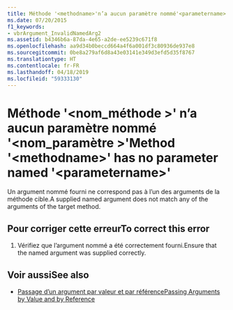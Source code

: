 ```yaml
---
title: Méthode '<methodname>'n’a aucun paramètre nommé'<parametername>'
ms.date: 07/20/2015
f1_keywords:
- vbrArgument_InvalidNamedArg2
ms.assetid: b4346b6a-87da-4e65-a2de-ee5239c671f8
ms.openlocfilehash: aa9d34b0beccd664a4f6a001df3c80936de937e8
ms.sourcegitcommit: 0be8a279af6d8a43e03141e349d3efd5d35f8767
ms.translationtype: HT
ms.contentlocale: fr-FR
ms.lasthandoff: 04/18/2019
ms.locfileid: "59333130"
---
```

# <a name="method-methodname-has-no-parameter-named-parametername"></a><span data-ttu-id="fbe99-102">Méthode '\<nom_méthode >' n’a aucun paramètre nommé '\<nom_paramètre >'</span><span class="sxs-lookup"><span data-stu-id="fbe99-102">Method '\<methodname>' has no parameter named '\<parametername>'</span></span>
<span data-ttu-id="fbe99-103">Un argument nommé fourni ne correspond pas à l’un des arguments de la méthode cible.</span><span class="sxs-lookup"><span data-stu-id="fbe99-103">A supplied named argument does not match any of the arguments of the target method.</span></span>  
  
## <a name="to-correct-this-error"></a><span data-ttu-id="fbe99-104">Pour corriger cette erreur</span><span class="sxs-lookup"><span data-stu-id="fbe99-104">To correct this error</span></span>  
  
1. <span data-ttu-id="fbe99-105">Vérifiez que l’argument nommé a été correctement fourni.</span><span class="sxs-lookup"><span data-stu-id="fbe99-105">Ensure that the named argument was supplied correctly.</span></span>  
  
## <a name="see-also"></a><span data-ttu-id="fbe99-106">Voir aussi</span><span class="sxs-lookup"><span data-stu-id="fbe99-106">See also</span></span>

- [<span data-ttu-id="fbe99-107">Passage d’un argument par valeur et par référence</span><span class="sxs-lookup"><span data-stu-id="fbe99-107">Passing Arguments by Value and by Reference</span></span>](../../visual-basic/programming-guide/language-features/procedures/passing-arguments-by-value-and-by-reference.md)

